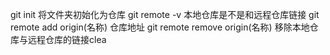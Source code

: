 git init 将文件夹初始化为仓库
git remote -v 本地仓库是不是和远程仓库链接
git remote add origin(名称) 仓库地址
git remote remove origin(名称) 移除本地仓库与远程仓库的链接clea